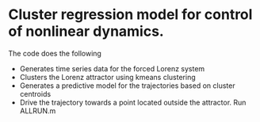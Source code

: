 # Cluster regression model for control of nonlinear dynamics.
The code does the following
- Generates time series data for the forced Lorenz system
- Clusters the Lorenz attractor using kmeans clustering
- Generates a predictive model for the trajectories based on cluster centroids
- Drive the trajectory towards a point located outside the attractor.
Run ALLRUN.m 
